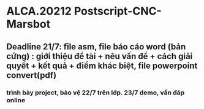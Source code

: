 # ALCA.20212 Postscript-CNC-Marsbot

## Deadline 21/7: file asm, file báo cáo word (bản cứng) : giới thiệu đề tài + nêu vấn đề + cách giải quyết + kết quả + điểm khác biệt, file powerpoint convert(pdf)
### trình bày project, bảo vệ 22/7 trên lớp. 23/7 demo, vấn đáp online
